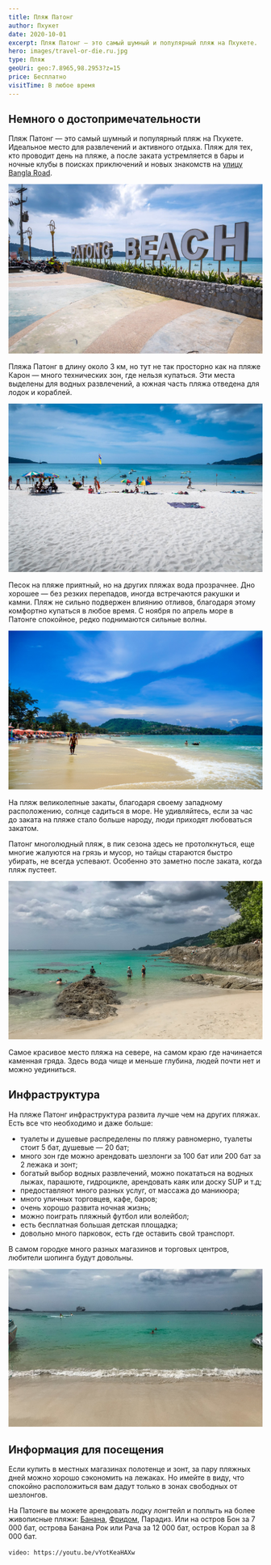 ```yaml
---
title: Пляж Патонг
author: Пхукет
date: 2020-10-01
excerpt: Пляж Патонг — это самый шумный и популярный пляж на Пхукете.  Идеальное место для развлечений и активного отдыха. 
hero: images/travel-or-die.ru.jpg
type: Пляж
geoUri: geo:7.8965,98.2953?z=15
price: Бесплатно
visitTime: В любое время
---
```


## Немного о достопримечательности
Пляж Патонг — это самый шумный и популярный пляж на Пхукете.  Идеальное место для развлечений и активного отдыха. Пляж для тех, кто проводит день на пляже, а после заката устремляется в бары и ночные клубы в поисках приключений и новых знакомств на [улицу Bangla Road](https://we-travel.today/tajland/phuket/bangla-roud-v-patonge/).

![Пляж Патонг Patong Beach](images/life-trip.ru.jpg "Источник life-trip.ru")

Пляжа Патонг в длину около 3 км, но тут не так просторно как на пляже Карон — много технических зон, где нельзя купаться. Эти места выделены для водных развлечений, а южная часть пляжа отведена для лодок и кораблей. 

![Пляж Патонг Patong Beach](images/life-trip.ru2.jpg "Источник life-trip.ru")

Песок на пляже приятный, но на других пляжах вода прозрачнее. Дно хорошее — без резких перепадов, иногда встречаются ракушки и камни. Пляж не сильно подвержен влиянию отливов, благодаря этому комфортно купаться в любое время. С ноября по апрель море в Патонге спокойное, редко поднимаются сильные волны. 

![Пляж Патонг Patong Beach](images/wallpapers13.jpg "Источник wallpapers13.com")


На пляж великолепные закаты, благодаря своему западному расположению, солнце садиться в море. Не удивляйтесь, если за час до заката на пляже стало больше народу, люди приходят любоваться закатом.

Патонг многолюдный пляж, в пик сезона здесь не протолкнуться, еще многие жалуются на грязь и мусор, но тайцы стараются быстро убирать, не всегда успевают. Особенно это заметно после заката, когда пляж пустеет.

![Пляж Патонг Patong Beach](images/travel-or-die.ru1.jpg "Источник travel-or-die.ru")

Самое красивое место пляжа на севере, на самом краю где начинается каменная гряда. Здесь вода чище и меньше глубина, людей почти нет и можно уединиться.


 
## Инфраструктура 
На пляже Патонг инфраструктура развита лучше чем на других пляжах. Есть все что необходимо и даже больше: 
- туалеты и душевые распределены по пляжу равномерно, туалеты стоит 5 бат, душевые — 20 бат;
- много зон где можно арендовать шезлонги за 100 бат или 200 бат за 2 лежака и зонт;
- богатый выбор водных развлечений, можно покататься на водных лыжах, парашюте, гидроцикле, арендовать каяк или доску SUP и т.д;
- предоставляют много разных услуг, от массажа до маникюра;
- много уличных торговцев, кафе, баров;
- очень хорошо развита ночная жизнь;
- можно поиграть пляжный футбол или волейбол;
- есть бесплатная большая детская площадка;
- довольно много парковок, есть где оставить свой транспорт.

В самом городке много разных магазинов и торговых центров, любители шопинга будут довольны.

![Пляж Патонг Patong Beach](images/travel-or-die.ru2.jpg "Источник travel-or-die.ru")
 
## Информация для посещения
Если купить в местных магазинах полотенце и зонт, за пару пляжных дней можно хорошо сэкономить на лежаках. Но имейте в виду, что спокойно расположиться вам дадут только в зонах свободных от шезлонгов.

На Патонге вы можете арендовать лодку лонгтейл и поплыть на более живописные пляжи: [Банана](https://we-travel.today/tajland/phuket/plyazh-banana/), [Фридом](https://we-travel.today/tajland/phuket/plyazh-fridom-ekzoticheskij-raj/), Парадиз. Или на остров Бон за 7 000 бат, острова Банана Рок или Рача за 12 000 бат, остров Корал за 8 000 бат.
 
`video: https://youtu.be/vYotKeaHAXw`